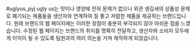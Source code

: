 #uglyus_pyj
ugly us는 맛이나 영양에 전혀 문제가 없으나 외관 생김새의 상품성 문제로 폐기되는 제품들을 생산자와 연계하여 질 좋고 저렴한 제품을 제공하는 브랜드입니다.
원래 브랜드의 웹 페이지에는 이러한 장점이 충분히 부각되지 않아 아쉬운 점을 느꼈습니다.
수정된 웹 페이지는 브랜드의 취지를 명확히 전달하고, 생산자와 소비자 모두에게 이익이 될 수 있도록 팀원과의 여러 의논을 거쳐 제작하게 되었습니다.

